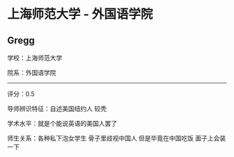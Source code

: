 # 上海师范大学 - 外国语学院

## Gregg

学校：上海师范大学

院系：外国语学院

* * *

评分：0.5

导师辨识特征：自述美国纽约人 较秃

学术水平：就是个能说英语的美国人罢了

师生关系：各种私下泡女学生 骨子里歧视中国人 但是毕竟在中国吃饭 面子上会装一下